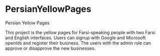 # PersianYellowPages
Persian Yellow Pages

This project is the yellow pages for Farsi-speaking people with two Farsi and English interfaces. Users can signup with Google and Microsoft openIds and register their business. The users with the admin role can approve or disapprove the new businesses.
